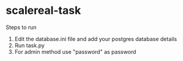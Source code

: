 # scalereal-task
Steps to run
1. Edit the database.ini file and add your postgres database details
2. Run task.py
3. For admin method use "password" as password
